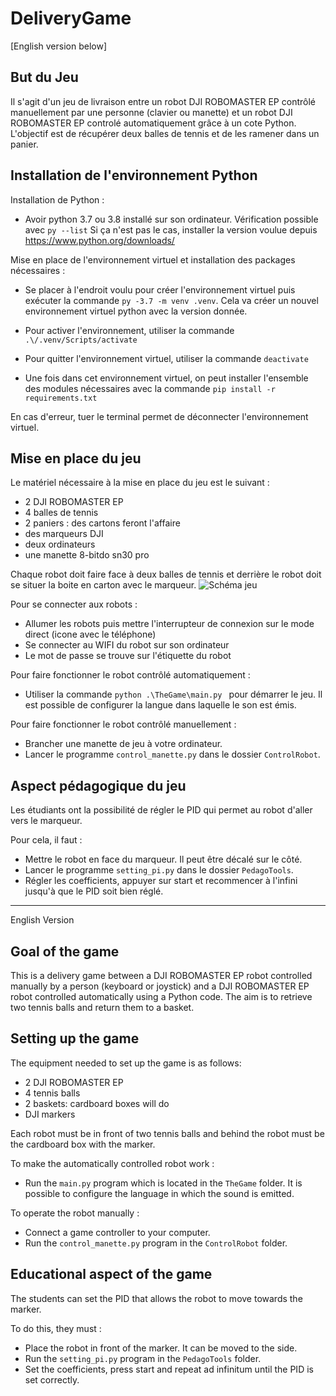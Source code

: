 # DeliveryGame
[English version below]
## But du Jeu

Il s'agit d'un jeu de livraison entre un robot DJI ROBOMASTER EP contrôlé manuellement par une personne (clavier ou manette) et un robot DJI ROBOMASTER EP controlé automatiquement grâce à un cote Python. L'objectif est de récupérer deux balles de tennis et de les ramener dans un panier.

## Installation de l'environnement Python

Installation de Python : 
- Avoir python 3.7 ou 3.8 installé sur son ordinateur. Vérification possible avec
``py --list``
Si ça n'est pas le cas, installer la version voulue depuis https://www.python.org/downloads/

Mise en place de l'environnement virtuel et installation des packages nécessaires : 

- Se placer à l'endroit voulu pour créer l'environnement virtuel puis exécuter la commande
``py -3.7 -m venv .venv``. Cela va créer un nouvel environnement virtuel python avec la version donnée.

- Pour activer l'environnement, utiliser la commande 
``.\/.venv/Scripts/activate``
- Pour quitter l'environnement virtuel, utiliser la commande 
``deactivate``

- Une fois dans cet environnement virtuel, on peut installer l'ensemble des modules nécessaires avec la commande
``pip install -r requirements.txt``

En cas d'erreur, tuer le terminal permet de déconnecter l'environnement virtuel.

## Mise en place du jeu

Le matériel nécessaire à la mise en place du jeu est le suivant :

- 2 DJI ROBOMASTER EP
- 4 balles de tennis
- 2 paniers : des cartons feront l'affaire
- des marqueurs DJI
- deux ordinateurs
- une manette 8-bitdo sn30 pro

Chaque robot doit faire face à deux balles de tennis et derrière le robot doit se situer la boite en carton avec le marqueur. 
![Schéma jeu](https://github.com/comoxx/DeliveryGame/assets/93337725/c95afe61-1f57-4ff4-9317-bffa23e5b58d)


Pour se connecter aux robots : 

- Allumer les robots puis mettre l'interrupteur de connexion sur le mode direct (icone avec le téléphone)
- Se connecter au WIFI du robot sur son ordinateur
- Le mot de passe se trouve sur l'étiquette du robot

Pour faire fonctionner le robot contrôlé automatiquement :

- Utiliser la commande `python .\TheGame\main.py ` pour démarrer le jeu.
Il est possible de configurer la langue dans laquelle le son est émis.

Pour faire fonctionner le robot contrôlé manuellement :

- Brancher une manette de jeu à votre ordinateur.
- Lancer le programme `control_manette.py` dans le dossier `ControlRobot`.


## Aspect pédagogique du jeu

Les étudiants ont la possibilité de régler le PID qui permet au robot d'aller vers le marqueur. 

Pour cela, il faut :

- Mettre le robot en face du marqueur. Il peut être décalé sur le côté.
- Lancer le programme `setting_pi.py` dans le dossier `PedagoTools`.
- Régler les coefficients, appuyer sur start et recommencer à l'infini jusqu'à que le PID soit bien réglé.

---------------------------------------------------------------------------------------------------------------------------------------
English Version
## Goal of the game

This is a delivery game between a DJI ROBOMASTER EP robot controlled manually by a person (keyboard or joystick) and a DJI ROBOMASTER EP robot controlled automatically using a Python code. The aim is to retrieve two tennis balls and return them to a basket.

## Setting up the game

The equipment needed to set up the game is as follows:

- 2 DJI ROBOMASTER EP
- 4 tennis balls
- 2 baskets: cardboard boxes will do
- DJI markers

Each robot must be in front of two tennis balls and behind the robot must be the cardboard box with the marker. 

To make the automatically controlled robot work :

- Run the `main.py` program which is located in the `TheGame` folder.
It is possible to configure the language in which the sound is emitted.

To operate the robot manually :

- Connect a game controller to your computer.
- Run the `control_manette.py` program in the `ControlRobot` folder.


## Educational aspect of the game

The students can set the PID that allows the robot to move towards the marker. 

To do this, they must :

- Place the robot in front of the marker. It can be moved to the side.
- Run the `setting_pi.py` program in the `PedagoTools` folder.
- Set the coefficients, press start and repeat ad infinitum until the PID is set correctly.
